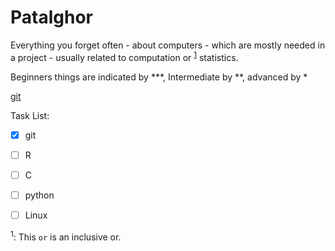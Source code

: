 # Patalghor
Everything you forget often - about computers - which are mostly needed in a project - usually related to computation or <sup>[1](#myfootnote1)</sup> statistics.


Beginners things are indicated by \*\*\*, Intermediate by \*\*, advanced by \*

[git](git/git.md)



Task List:
- [x] git
- [ ] R
- [ ] C
- [ ] python
- [ ] Linux



<sup name="myfootnote1">1</sup>: This `or` is an inclusive or.

